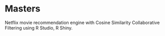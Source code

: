 # Masters
Netflix movie recommendation engine with Cosine Similarity Collaborative Filtering using R Studio, R Shiny.
